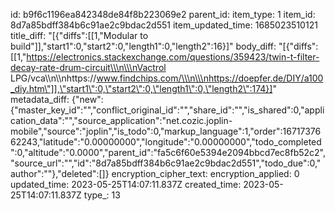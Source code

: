 id: b9f6c1196ea842348de84f8b223069e2
parent_id: 
item_type: 1
item_id: 8d7a85bdff384b6c91ae2c9bdac2d551
item_updated_time: 1685023510121
title_diff: "[{\"diffs\":[[1,\"Modular to build\"]],\"start1\":0,\"start2\":0,\"length1\":0,\"length2\":16}]"
body_diff: "[{\"diffs\":[[1,\"https://electronics.stackexchange.com/questions/359423/twin-t-filter-decay-rate-drum-circuit\\\n\\\nVactrol LPG/vca\\\n\\\nhttps://www.findchips.com/\\\n\\\nhttps://doepfer.de/DIY/a100_diy.htm\"]],\"start1\":0,\"start2\":0,\"length1\":0,\"length2\":174}]"
metadata_diff: {"new":{"master_key_id":"","conflict_original_id":"","share_id":"","is_shared":0,"application_data":"","source_application":"net.cozic.joplin-mobile","source":"joplin","is_todo":0,"markup_language":1,"order":1671737662243,"latitude":"0.00000000","longitude":"0.00000000","todo_completed":0,"altitude":"0.0000","parent_id":"fa5c6f60e5394e2094bbcd7ec8fb52c2","source_url":"","id":"8d7a85bdff384b6c91ae2c9bdac2d551","todo_due":0,"author":""},"deleted":[]}
encryption_cipher_text: 
encryption_applied: 0
updated_time: 2023-05-25T14:07:11.837Z
created_time: 2023-05-25T14:07:11.837Z
type_: 13